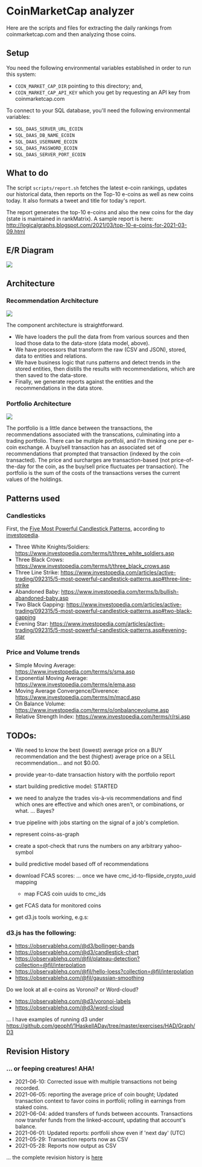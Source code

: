 # CoinMarketCap analyzer

Here are the scripts and files for extracting the daily rankings from
coinmarketcap.com and then analyzing those coins.

## Setup

You need the following environmental variables established in order to run
this system:

* `COIN_MARKET_CAP_DIR` pointing to this directory; and,
* `COIN_MARKET_CAP_API_KEY` which you get by requesting an API key from 
coinmarketcap.com

To connect to your SQL database, you'll need the following environmental 
variables:

* `SQL_DAAS_SERVER_URL_ECOIN`
* `SQL_DAAS_DB_NAME_ECOIN`
* `SQL_DAAS_USERNAME_ECOIN`
* `SQL_DAAS_PASSWORD_ECOIN`
* `SQL_DAAS_SERVER_PORT_ECOIN`

## What to do

The script `scripts/report.sh` fetches the latest e-coin rankings, updates
our historical data, then reports on the Top-10 e-coins as well as new coins
today. It also formats a tweet and title for today's report.

The report generates the top-10 e-coins and also the new coins for the day
(state is maintained in rankMatrix). A sample report is here:
http://logicalgraphs.blogspot.com/2021/03/top-10-e-coins-for-2021-03-09.html

## E/R Diagram

<img src="src/CryptoCoin/CoinMarketCap/ETL/imgs/e-coin-erd.png"/>

## Architecture
### Recommendation Architecture

<img src="src/CryptoCoin/CoinMarketCap/design/ecoins.png"/>

The component architecture is straightforward. 

* We have loaders the pull the data from from various sources and then load 
those data to the data-store (data model, above). 
* We have processors that transform the raw (CSV and JSON), stored, data to 
entities and relations.
* We have business logic that runs patterns and detect trends in the stored
entities, then distills the results with recommendations, which are then saved
to the data-store.
* Finally, we generate reports against the entities and the recommendations
in the data store.

### Portfolio Architecture

<img src="/src/CryptoCoin/CoinMarketCap/design/portfolio.png"/>

The portfolio is a little dance between the transactions, the recommendations
associated with the transcations, culminating into a trading portfolio. There
can be multiple portfolii, and I'm thinking one per e-coin exchange. A buy/sell
transaction has an associated set of recommendations that prompted that 
transaction (indexed by the coin transacted). The price and surcharges are
transaction-based (not price-of-the-day for the coin, as the buy/sell price
fluctuates per transaction). The portfolio is the sum of the costs of the 
transactions verses the current values of the holdings.

## Patterns used

### Candlesticks

First, the [Five Most Powerful Candlestick Patterns](https://www.investopedia.com/articles/active-trading/092315/5-most-powerful-candlestick-patterns.asp), according to [investopedia](https://www.investopedia.com/).

* Three White Knights/Soldiers: https://www.investopedia.com/terms/t/three_white_soldiers.asp
* Three Black Crows: https://www.investopedia.com/terms/t/three_black_crows.asp
* Three Line Strike: https://www.investopedia.com/articles/active-trading/092315/5-most-powerful-candlestick-patterns.asp#three-line-strike
* Abandoned Baby: https://www.investopedia.com/terms/b/bullish-abandoned-baby.asp
* Two Black Gapping: https://www.investopedia.com/articles/active-trading/092315/5-most-powerful-candlestick-patterns.asp#two-black-gapping
* Evening Star: https://www.investopedia.com/articles/active-trading/092315/5-most-powerful-candlestick-patterns.asp#evening-star

### Price and Volume trends

* Simple Moving Average: https://www.investopedia.com/terms/s/sma.asp
* Exponential Moving Average: https://www.investopedia.com/terms/e/ema.asp
* Moving Average Convergence/Diverence: https://www.investopedia.com/terms/m/macd.asp
* On Balance Volume: https://www.investopedia.com/terms/o/onbalancevolume.asp
* Relative Strength Index: https://www.investopedia.com/terms/r/rsi.asp 

## TODOs:

* We need to know the best (lowest) average price on a BUY recommendation and
  the best (highest) average price on a SELL recommendation... and not $0.00.

* provide year-to-date transaction history with the portfolio report

* start building predictive model: STARTED

* we need to analyze the trades vis-à-vis recommendations and find which ones
are effective and which ones aren't, or combinations, or what. ... Bayes?

* true pipeline with jobs starting on the signal of a job's completion.

* represent coins-as-graph

* create a spot-check that runs the numbers on any arbitrary yahoo-symbol

* build predictive model based off of recommendations

* download FCAS scores: ... once we have cmc_id-to-flipside_crypto_uuid mapping
  * map FCAS coin uuids to cmc_ids

* get FCAS data for monitored coins

* get d3.js tools working, e.g.s:

### d3.js has the following:

* https://observablehq.com/@d3/bollinger-bands
* https://observablehq.com/@d3/candlestick-chart
* https://observablehq.com/@fil/plateau-detection?collection=@fil/interpolation
* https://observablehq.com/@fil/hello-loess?collection=@fil/interpolation
* https://observablehq.com/@fil/gaussian-smoothing

Do we look at all e-coins as Voronoi? or Word-cloud?

* https://observablehq.com/@d3/voronoi-labels
* https://observablehq.com/@d3/word-cloud

... I have examples of running d3 under 
https://github.com/geophf/1HaskellADay/tree/master/exercises/HAD/Graph/D3

## Revision History
### ... or feeping creatures! AHA!

* 2021-06-10: Corrected issue with multiple transactions not being recorded.
* 2021-06-05: reporting the average price of coin bought; Updated transaction 
  context to favor coins in portfolii; rolling in earnings from staked coins.
* 2021-06-04: added transfers of funds between accounts. Transactions now 
  transfer funds from the linked-account, updating that account's balance.
* 2021-06-01: Updated reports: portfolii show even if 'next day' (UTC)
* 2021-05-29: Transaction reports now as CSV
* 2021-05-28: Reports now output as CSV

... the complete revision history is [here](HISTORY.md)
